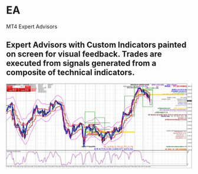 # EA
MT4 Expert Advisors

## Expert Advisors with Custom Indicators painted on screen for visual feedback. Trades are executed from signals generated from a composite of technical indicators.
![MT4 EA](https://github.com/jiunnhwa/EA/blob/main/EA-USTECH-H1.PNG?raw=true "MT4 EA")



